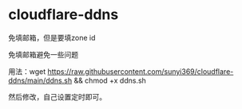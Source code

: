 # cloudflare-ddns
免填邮箱，但是要填zone id

免填邮箱避免一些问题

用法：wget https://raw.githubusercontent.com/sunyi369/cloudflare-ddns/main/ddns.sh && chmod +x ddns.sh

然后修改，自己设置定时即可。
